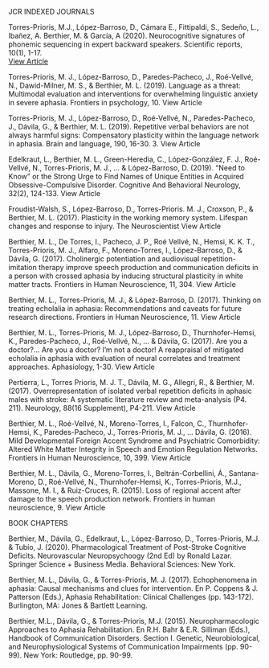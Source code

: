 JCR INDEXED JOURNALS

Torres-Prioris, M.J., López-Barroso, D., Cámara E., Fittipaldi, S., Sedeño, L., Ibañez, A. Berthier, M. & García, A (2020). Neurocognitive signatures of phonemic sequencing in expert backward speakers. Scientific reports, 10(1), 1-17.   
<a href="https://github.com/mjtorresprioris/mjtorresprioris-academic/blob/master/files/paper15_2020.pdf">View Article </a>

Torres-Prioris, M. J., López-Barroso, D., Paredes-Pacheco, J., Roé-Vellvé, N., Dawid-Milner, M. S., & Berthier, M. L. (2019). Language as a threat: Multimodal evaluation and interventions for overwhelming linguistic anxiety in severe aphasia. Frontiers in psychology, 10.
View Article

Torres-Prioris, M. J., López-Barroso, D., Roé-Vellvé, N., Paredes-Pacheco, J., Dávila, G., & Berthier, M. L. (2019). Repetitive verbal behaviors are not always harmful signs: Compensatory plasticity within the language network in aphasia. Brain and language, 190, 16-30. 3.
View Article

Edelkraut, L., Berthier, M. L., Green-Heredia, C., López-González, F. J., Roé-Vellvé, N., Torres-Prioris, M. J., ... & López-Barroso, D. (2019). “Need to Know” or the Strong Urge to Find Names of Unique Entities in Acquired Obsessive-Compulsive Disorder. Cognitive And Behavioral Neurology, 32(2), 124-133.
View Article

Froudist-Walsh, S., López-Barroso, D., Torres-Prioris. M. J., Croxson, P., & Berthier, M. L. (2017). Plasticity in the working memory system. Lifespan changes and response to injury. The Neuroscientist
View Article

Berthier, M. L., De Torres, I., Pacheco, J. P., Roé Vellvé, N., Hemsi, K. K. T., Torres-Prioris, M. J., Alfaro, F., Moreno-Torres, I., López-Barroso, D., & Dávila, G. (2017). Cholinergic potentiation and audiovisual repetition-imitation therapy improve speech production and communication deficits in a person with crossed aphasia by inducing structural plasticity in white matter tracts. Frontiers in Human Neuroscience, 11, 304.
View Article

Berthier, M. L., Torres-Prioris, M. J., & López-Barroso, D. (2017). Thinking on treating echolalia in aphasia: Recommendations and caveats for future research directions. Frontiers in Human Neuroscience, 11.
View Article

Berthier, M. L., Torres-Prioris, M. J., López-Barroso, D., Thurnhofer-Hemsi, K., Paredes-Pacheco, J., Roé-Vellvé, N., ... & Dávila, G. (2017). Are you a doctor?… Are you a doctor? I’m not a doctor! A reappraisal of mitigated echolalia in aphasia with evaluation of neural correlates and treatment approaches. Aphasiology, 1-30.
View Article

Pertierra, L., Torres Prioris, M. J. T., Dávila, M. G., Allegri, R., & Berthier, M. (2017). Overrepresentation of isolated verbal repetition deficits in aphasic males with stroke: A systematic literature review and meta-analysis (P4. 211). Neurology, 88(16 Supplement), P4-211.
View Article

Berthier, M. L., Roé-Vellvé, N., Moreno-Torres, I., Falcon, C., Thurnhofer-Hemsi, K., Paredes-Pacheco, J., Torres-Prioris, M. J., … Dávila, G. (2016). Mild Developmental Foreign Accent Syndrome and Psychiatric Comorbidity: Altered White Matter Integrity in Speech and Emotion Regulation Networks. Frontiers in Human Neuroscience, 10, 399.
View Article

Berthier, M. L., Dávila, G., Moreno-Torres, I., Beltrán-Corbellini, Á., Santana-Moreno, D., Roé-Vellvé, N., Thurnhofer-Hemsi, K., Torres-Prioris, M.J., Massone, M. I., & Ruiz-Cruces, R. (2015). Loss of regional accent after damage to the speech production network. Frontiers in human neuroscience, 9.
View Article


BOOK CHAPTERS

Berthier, M., Dávila, G., Edelkraut, L., López-Barroso, D., Torres-Prioris, M.J. & Tubío, J. (2020). Pharmacological Treatment of Post-Stroke Cognitive Deficits. Neurovascular Neuropsychoogy (2nd Ed) by Ronald Lazar. Springer Science + Business Media. Behavioral Sciences: New York.

Berthier, M. L., Dávila, G., & Torres-Prioris, M. J. (2017). Echophenomena in aphasia: Causal mechanisms and clues for intervention. En P. Coppens & J. Patterson (Eds.), Aphasia Rehabilitation: Clinical Challenges (pp. 143-172). Burlington, MA: Jones & Bartlett Learning.

Berthier, M.L., Dávila, G., & Torres-Prioris, M.J. (2015). Neuropharmacologic Approaches to Aphasia Rehabilitation. En R.H. Bahr & E.R. Silliman (Eds.), Handbook of Communication Disorders. Section I. Genetic, Neurobiological, and Neurophysiological Systems of Communication Impairments (pp. 90-99). New York: Routledge, pp. 90-99.
